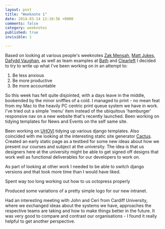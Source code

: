 ```yaml
---
layout: post
title: "Weeknote 1"
date: 2014-03-14 12:10:56 +0000
comments: false
category: weeknotes
published: true
invisible: 1

---
```



Based on looking at various people's weeknotes [Zak Mensah](http://www.zakmensah.co.uk), [Matt Jukes](http://digitalbydefault.com), [Dafydd Vaughan](http://dafyddvaughan.co.uk/), as well as team examples at [Bath](http://blogs.bath.ac.uk/webservices/) and [Clearleft](http://www.clearleft.com/thinks/weeknotes37/) I decided to try to write up what I've been working on in an attempt to:

1. Be less anxious
2. Be more productive
3. Be more accountable

So this week has felt quite disjointed, with a days leave in the middle, bookended by the minor sniffles of a cold. I managed to print - no mean feat from my Mac to the heavily PC centric print queue system we have in work. I've tried out a simple 'menu' item instead of the ubiquitous 'hamburger' responsive nav on a new website that's recently launched. Been working on tidying templates for News and Events on the self same site.

Been working on [UHOVI](http://www.uhovi.ac.uk) tidying up various django templates. Also coincided with me looking at the interesting static site generator [Cactus](http://cactusformac.com/docs/). Created an early static page as a testbed for some new ideas about how we present our courses and subject at the university. The idea is that us designers here at the university might be able to get signed off designs that work well as functional deliverables for our developers to work on.

As part of looking at other work I needed to be able to switch django versions and that took more time than I would have liked.

Spent way too long working out how to us octopress properly

Produced some variations of a pretty simple logo for our new intranet.

Had an interesting meeting with John and Ceri from Cardiff University, where we exchanged ideas about the systems we have, approaches the respective teams are taking and how to make things better in the future. It was very good to compare and contrast our organisations - I found it really helpful to get another perspective.
